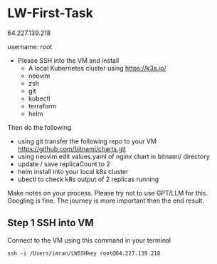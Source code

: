 # LW-First-Task
64.227.139.218

username: root

- Please SSH into the VM and install
   - A local Kubernetes cluster using https://k3s.io/
   - neovim
   - zsh
   - git
   - kubectl
   - terraform
   - helm

Then do the following

- using git transfer the following repo to your VM https://github.com/bitnami/charts.git
- using neovim edit values.yaml of nginx chart in bitnami/ directory
- update / save replicaCount to 2
- helm install into your local k8s cluster
- ubectl to check k8s output of 2 replicas running

Make notes on your process. Please try not to use GPT/LLM for this. Googling is fine.
The journey is more important then the end result.

## Step 1 SSH into VM
Connect to the VM using this command in your terminal

```
ssh -i /Users/imran/LWSSHkey root@64.227.139.218
```

